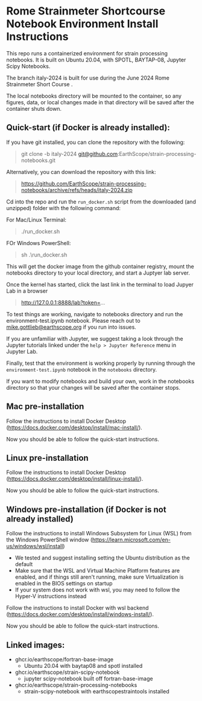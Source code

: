 # Rome Strainmeter Shortcourse Notebook Environment Install Instructions
This repo runs a containerized environment for strain processing notebooks.  It is built on Ubuntu 20.04, with SPOTL, BAYTAP-08, Jupyter Scipy Notebooks.  

The branch italy-2024 is built for use during the June 2024 Rome Strainmeter Short Course .

The local notebooks directory will be mounted to the container, so any figures, data, or local changes made in that directory will be saved after the container shuts down.

## Quick-start (if Docker is already installed):

If you have git installed, you can clone the repository with the following:
> git clone -b italy-2024 git@github.com:EarthScope/strain-processing-notebooks.git

Alternatively, you can download the repository with this link: 
> https://github.com/EarthScope/strain-processing-notebooks/archive/refs/heads/italy-2024.zip


Cd into the repo and run the ```run_docker.sh``` script from the downloaded (and unzipped) folder with the following command: 

For Mac/Linux Terminal:
> ./run_docker.sh

FOr Windows PowerShell:
> sh .\run_docker.sh

This will get the docker image from the github container registry, mount the notebooks directory to your local directory, and start a Juptyer lab server. 

Once the kernel has started, click the last link in the terminal to load Jupyer Lab in a browser
>  http://127.0.0.1:8888/lab?token=...

To test things are working, navigate to notebooks directory and run the environment-test.ipynb notebook.  Please reach out to mike.gottlieb@earthscope.org if you run into issues.


If you are unfamiliar with Jupyter, we suggest taking a look through the Jupyter tutorials linked under the ```help > Jupyter Reference``` menu in Jupyter Lab. 

Finally, test that the environment is working properly by running through the ```environment-test.ipynb``` notebook in the ```notebooks``` directory. 

If you want to modify notebooks and build your own, work in the notebooks directory so that 
your changes will be saved after the container stops.

## Mac pre-installation

Follow the instructions to install Docker Desktop (https://docs.docker.com/desktop/install/mac-install/).

Now you should be able to follow the quick-start instructions.

## Linux pre-installation

Follow the instructions to install Docker Desktop  (https://docs.docker.com/desktop/install/linux-install/).

Now you should be able to follow the quick-start instructions.

## Windows pre-installation (if Docker is not already installed)

Follow the instructions to install Windows Subsystem for Linux (WSL) from the Windows PowerShell window (https://learn.microsoft.com/en-us/windows/wsl/install)
- We tested and suggest installing setting the Ubuntu distribution as the default 
- Make sure that the WSL and Virtual Machine Platform features are enabled, and if things still aren't running, make sure Virtualization is enabled in the BIOS settings on startup
- If your system does not work with wsl, you may need to follow the Hyper-V instructions instead

Follow the instructions to install Docker with wsl backend (https://docs.docker.com/desktop/install/windows-install/).

Now you should be able to follow the quick-start instructions.

## Linked images:
- ghcr.io/earthscope/fortran-base-image 
  - Ubuntu 20.04 with baytap08 and spotl installed
- ghcr.io/earthscope/strain-scipy-notebook
  - jupyter scipy-notebook built off fortran-base-image
- ghcr.io/earthscope/strain-processing-notebooks
  - strain-scipy-notebook with earthscopestraintools installed